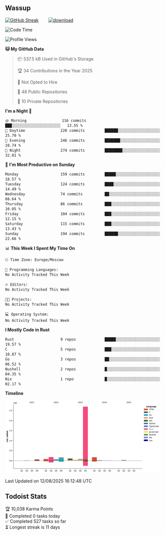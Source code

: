 ## Wassup

<!--
-->

[![GitHub Streak](http://github-readme-streak-stats.herokuapp.com?user=archeoss&theme=shades-of-purple&hide_border=true&date_format=j%20M%5B%20Y%5D)](https://git.io/streak-stats)&nbsp;&nbsp;&nbsp;&nbsp;&nbsp;&nbsp;&nbsp;&nbsp;[![download](https://user-images.githubusercontent.com/68448737/147796309-d8b65b1d-4dde-40d9-b03a-2b42aaa6cd43.jpeg)
](http://bmstu.ru/)

<!--START_SECTION:waka-->
![Code Time](http://img.shields.io/badge/Code%20Time-3%2C995%20hrs%2055%20mins-blue)

![Profile Views](http://img.shields.io/badge/Profile%20Views-0-blue)

**🐱 My GitHub Data** 

> 📦 537.5 kB Used in GitHub's Storage 
 > 
> 🏆 34 Contributions in the Year 2025
 > 
> 🚫 Not Opted to Hire
 > 
> 📜 48 Public Repositories 
 > 
> 🔑 10 Private Repositories 
 > 
**I'm a Night 🦉** 

```text
🌞 Morning                116 commits         ███░░░░░░░░░░░░░░░░░░░░░░   13.55 % 
🌆 Daytime                220 commits         ██████░░░░░░░░░░░░░░░░░░░   25.70 % 
🌃 Evening                246 commits         ███████░░░░░░░░░░░░░░░░░░   28.74 % 
🌙 Night                  274 commits         ████████░░░░░░░░░░░░░░░░░   32.01 % 
```
📅 **I'm Most Productive on Sunday** 

```text
Monday                   159 commits         █████░░░░░░░░░░░░░░░░░░░░   18.57 % 
Tuesday                  124 commits         ████░░░░░░░░░░░░░░░░░░░░░   14.49 % 
Wednesday                74 commits          ██░░░░░░░░░░░░░░░░░░░░░░░   08.64 % 
Thursday                 86 commits          ███░░░░░░░░░░░░░░░░░░░░░░   10.05 % 
Friday                   104 commits         ███░░░░░░░░░░░░░░░░░░░░░░   12.15 % 
Saturday                 115 commits         ███░░░░░░░░░░░░░░░░░░░░░░   13.43 % 
Sunday                   194 commits         ██████░░░░░░░░░░░░░░░░░░░   22.66 % 
```


📊 **This Week I Spent My Time On** 

```text
🕑︎ Time Zone: Europe/Moscow

💬 Programming Languages: 
No Activity Tracked This Week

🔥 Editors: 
No Activity Tracked This Week

🐱‍💻 Projects: 
No Activity Tracked This Week

💻 Operating System: 
No Activity Tracked This Week
```

**I Mostly Code in Rust** 

```text
Rust                     9 repos             █████░░░░░░░░░░░░░░░░░░░░   19.57 % 
C                        5 repos             ███░░░░░░░░░░░░░░░░░░░░░░   10.87 % 
Go                       3 repos             ██░░░░░░░░░░░░░░░░░░░░░░░   06.52 % 
Nushell                  2 repos             █░░░░░░░░░░░░░░░░░░░░░░░░   04.35 % 
Nix                      1 repo              █░░░░░░░░░░░░░░░░░░░░░░░░   02.17 % 
```



**Timeline**

![Lines of Code chart](https://raw.githubusercontent.com/archeoss/archeoss/master/assets/bar_graph.png)


 Last Updated on 12/08/2025 16:12:48 UTC
<!--END_SECTION:waka-->

## Todoist Stats

<!-- TODO-IST:START -->
🏆  10,038 Karma Points           
🌸  Completed 0 tasks today           
✅  Completed 527 tasks so far           
⏳  Longest streak is 11 days
<!-- TODO-IST:END -->
